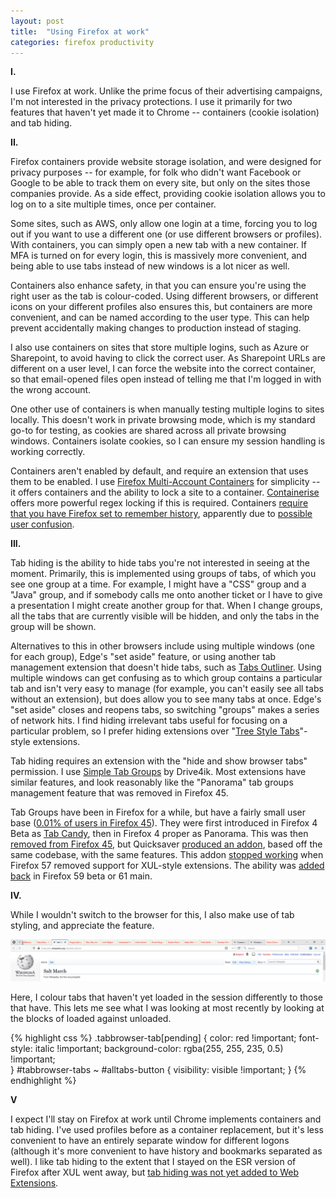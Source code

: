 ```yaml
---
layout: post
title:  "Using Firefox at work"
categories: firefox productivity
---
```


**I.**

I use Firefox at work. Unlike the prime focus of their advertising campaigns, I'm not interested in the privacy protections. I use it primarily for two features that haven't yet made it to Chrome -- containers (cookie isolation) and tab hiding.

**II.**

Firefox containers provide website storage isolation, and were designed for privacy purposes -- for example, for folk who didn't want Facebook or Google to be able to track them on every site, but only on the sites those companies provide. As a side effect, providing cookie isolation allows you to log on to a site multiple times, once per container.

Some sites, such as AWS, only allow one login at a time, forcing you to log out if you want to use a different one (or use different browsers or profiles). With containers, you can simply open a new tab with a new container. If MFA is turned on for every login, this is massively more convenient, and being able to use tabs instead of new windows is a lot nicer as well.

Containers also enhance safety, in that you can ensure you're using the right user as the tab is colour-coded. Using different browsers, or different icons on your different profiles also ensures this, but containers are more convenient, and can be named according to the user type. This can help prevent accidentally making changes to production instead of staging.

I also use containers on sites that store multiple logins, such as Azure or Sharepoint, to avoid having to click the correct user. As Sharepoint URLs are different on a user level, I can force the website into the correct container, so that email-opened files open instead of telling me that I'm logged in with the wrong account.

One other use of containers is when manually testing multiple logins to sites locally. This doesn't work in private browsing mode, which is my standard go-to for testing, as cookies are shared across all private browsing windows. Containers isolate cookies, so I can ensure my session handling is working correctly.

Containers aren't enabled by default, and require an extension that uses them to be enabled. I use [Firefox Multi-Account Containers](https://addons.mozilla.org/en-US/firefox/addon/multi-account-containers/) for simplicity -- it offers containers and the ability to lock a site to a container. [Containerise](https://addons.mozilla.org/en-US/firefox/addon/containerise/) offers more powerful regex locking if this is required. Containers [require that you have Firefox set to remember history](https://support.mozilla.org/en-US/kb/containers), apparently due to [possible user confusion](https://bugzilla.mozilla.org/show_bug.cgi?id=1320757).

**III.**

Tab hiding is the ability to hide tabs you're not interested in seeing at the moment. Primarily, this is implemented using groups of tabs, of which you see one group at a time. For example, I might have a "CSS" group and a "Java" group, and if somebody calls me onto another ticket or I have to give a presentation I might create another group for that. When I change groups, all the tabs that are currently visible will be hidden, and only the tabs in the group will be shown.

Alternatives to this in other browsers include using multiple windows (one for each group), Edge's "set aside" feature, or using another tab management extension that doesn't hide tabs, such as [Tabs Outliner](https://chrome.google.com/webstore/detail/tabs-outliner/eggkanocgddhmamlbiijnphhppkpkmkl). Using multiple windows can get confusing as to which group contains a particular tab and isn't very easy to manage (for example, you can't easily see all tabs without an extension), but does allow you to see many tabs at once. Edge's "set aside" closes and reopens tabs, so switching "groups" makes a series of network hits. I find hiding irrelevant tabs useful for focusing on a particular problem, so I prefer hiding extensions over "[Tree Style Tabs](https://addons.mozilla.org/en-US/firefox/addon/tree-style-tab/)"-style extensions.

Tab hiding requires an extension with the "hide and show browser tabs" permission. I use [Simple Tab Groups](https://addons.mozilla.org/en-US/firefox/addon/simple-tab-groups/) by Drive4ik. Most extensions have similar features, and look reasonably like the "Panorama" tab groups management feature that was removed in Firefox 45.

Tab Groups have been in Firefox for a while, but have a fairly small user base ([0.01% of users in Firefox 45](https://bugzilla.mozilla.org/show_bug.cgi?id=1221050)). They were first introduced in Firefox 4 Beta as [Tab Candy](https://www.geek.com/news/mozilla-shows-off-firefox-tab-candy-1272614/), then in Firefox 4 proper as Panorama. This was then [removed from Firefox 45](https://www.ghacks.net/2015/11/08/mozilla-to-remove-tab-groups-panorama-in-firefox-45/), but Quicksaver [produced an addon](http://web.archive.org/web/20170930123202/https://addons.mozilla.org/en-US/firefox/addon/tab-groups-panorama/), based off the same codebase, with the same features. This addon [stopped working](http://web.archive.org/web/20171017070348/http://fasezero.com/lastnotice.html) when Firefox 57 removed support for XUL-style extensions. The ability was [added back](https://developer.mozilla.org/en-US/docs/Mozilla/Add-ons/WebExtensions/API/tabs/hide) in Firefox 59 beta or 61 main.

**IV.**

While I wouldn't switch to the browser for this, I also make use of tab styling, and appreciate the feature.

![](/assets/2019-17-11-firefox-tab-styling.png)

Here, I colour tabs that haven't yet loaded in the session differently to those that have. This lets me see what I was looking at most recently by looking at the blocks of loaded against unloaded.

{% highlight css %}
.tabbrowser-tab[pending] {
  color: red !important;
  font-style: italic !important;
  background-color: rgba(255, 255, 235, 0.5) !important;  
}
#tabbrowser-tabs ~ #alltabs-button {
  visibility: visible !important;
}
{% endhighlight %}

**V**

I expect I'll stay on Firefox at work until Chrome implements containers and tab hiding. I've used profiles before as a container replacement, but it's less convenient to have an entirely separate window for different logons (although it's more convenient to have history and bookmarks separated as well). I like tab hiding to the extent that I stayed on the ESR version of Firefox after XUL went away, but [tab hiding was not yet added to Web Extensions](https://bugzilla.mozilla.org/show_bug.cgi?id=1384515).
